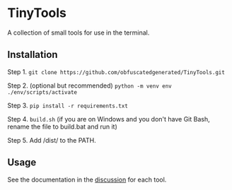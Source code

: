 # TinyTools

A collection of small tools for use in the terminal.

## Installation

Step 1. `git clone https://github.com/obfuscatedgenerated/TinyTools.git`

Step 2. (optional but recommended) `python -m venv env` `./env/scripts/activate`

Step 3. `pip install -r requirements.txt`

Step 4. `build.sh` (if you are on Windows and you don't have Git Bash, rename the file to build.bat and run it)

Step 5. Add /dist/ to the PATH.

## Usage

See the documentation in the [discussion](https://github.com/obfuscatedgenerated/TinyTools/discussions/categories/tools?discussions_q=category%3ATools+label%3A%22tool%3A+current%22) for each tool.